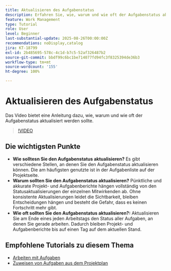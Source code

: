 ```yaml
---
title: Aktualisieren des Aufgabenstatus
description: Erfahren Sie, wie, warum und wie oft der Aufgabenstatus aktualisiert werden sollte.
feature: Work Management
type: Tutorial
role: User
level: Beginner
last-substantial-update: 2025-08-26T00:00:00Z
recommendations: noDisplay,catalog
jira: KT-18799
exl-id: 2b485695-578c-4c1d-b7c5-52af326487b2
source-git-commit: bbdf99c6bc1be714077fd94fc3f8325394de36b3
workflow-type: tm+mt
source-wordcount: '155'
ht-degree: 100%

---
```


# Aktualisieren des Aufgabenstatus

Das Video bietet eine Anleitung dazu, wie, warum und wie oft der Aufgabenstatus aktualisiert werden sollte.

>[!VIDEO](https://video.tv.adobe.com/v/3471176/?quality=12&learn=on&enablevpops=1&captions=ger)

## Die wichtigsten Punkte

* **Wie solltesn Sie den Aufgabenstatus aktualisieren?** Es gibt verschiedene Stellen, an denen Sie den Aufgabenstatus aktualisieren können. Die am häufigsten genutzte ist in der Aufgabenliste auf der Projektseite.
* **Warum sollten Sie den Aufgabenstatus aktualisieren?** Pünktliche und akkurate Projekt- und Aufgabenberichte hängen vollständig von den Statusaktualisierungen der einzelnen Mitwirkenden ab. Ohne konsistente Aktualisierungen leidet die Sichtbarkeit, bleiben Entscheidungen hängen und besteht die Gefahr, dass es keinen Fortschritt mehr gibt.
* **Wie oft sollten Sie den Aufgabenstatus aktualisieren?:** Aktualisieren Sie am Ende eines jeden Arbeitstags den Status aller Aufgaben, an denen Sie gerade arbeiten. Dadurch bleiben Projekt- und Aufgabenberichte bis auf einen Tag auf dem aktuellen Stand.


## Empfohlene Tutorials zu diesem Thema

* [Arbeiten mit Aufgaben](/help/manage-work/tasks/work-with-tasks.md)
* [Zuweisen von Aufgaben aus dem Projektplan](/help/manage-work/tasks/assign-tasks-from-the-project-plan.md)
